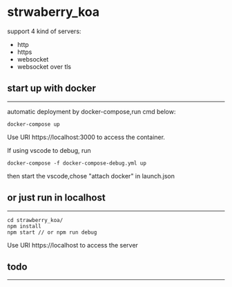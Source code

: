 # strwaberry_koa
support 4 kind of servers:
- http
- https
- websocket
- websocket over tls

## start up with docker
---
automatic deployment by docker-compose,run cmd below:
```
docker-compose up
```
Use URI https://localhost:3000 to access the container.

If using vscode to debug, run 
```
docker-compose -f docker-compose-debug.yml up
```
then start the vscode,chose "attach docker" in launch.json

## or just run in localhost 
---
```
cd strawberry_koa/
npm install
npm start // or npm run debug 

```
Use URI https://localhost to access the server

## todo 
---


